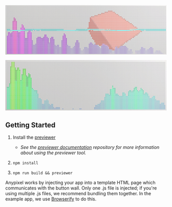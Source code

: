 
![Screenshot](screenshot.png)

![Screenshot](screenshot_alternate.png)

## Getting Started

1. Install the [previewer](https://github.com/googlecreativelab/anypixel/blob/master/frontend/previewer/README.md)
	- *See the [previewer documentation](https://github.com/googlecreativelab/anypixel/tree/master/frontend/previewer) repository for more information about using the previewer tool.*

2. `npm install`

3. `npm run build && previewer`

Anypixel works by injecting your app into a template HTML page which communicates with the button wall. Only one .js file is injected; if you're using multiple .js files, we recommend bundling them together. In the example app, we use [Browserify](browserify.org) to do this.
